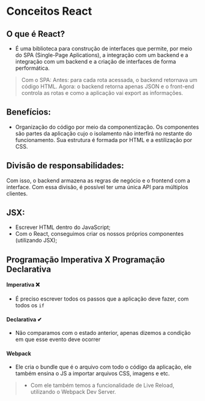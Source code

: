 # Conceitos React
## O que é React?
- É uma biblioteca para construção de interfaces que permite, por meio do SPA
(Single-Page Aplications), a integração com um backend e a integração com um
backend e a criação de interfaces de forma performática.

> Com o SPA:
> Antes: para cada rota acessada, o backend retornava um código HTML.
> Agora: o backend retorna apenas JSON e o front-end controla as rotas e como a
> aplicação vai export as informações.

## Benefícios:
- Organização do código por meio da componentização. Os componentes são partes
da aplicação cujo o isolamento não interfirá no restante do funcionamento. Sua
estrutura é formada por HTML e a estilização por CSS.

## Divisão de responsabilidades:
Com isso, o backend armazena as regras de negócio e o frontend com a interface.
Com essa divisão, é possível ter uma única API para múltiplos clientes.

## JSX:
- Escrever HTML dentro do JavaScript;
- Com o React, conseguimos criar os nossos próprios componentes (utilizando JSX);

## Programação Imperativa X Programação Declarativa
#### Imperativa ❌
- É preciso escrever todos os passos que a aplicação deve fazer, com todos os `if`

#### Declarativa ✔
- Não comparamos com o estado anterior, apenas dizemos a condição em que esse
evento deve ocorrer

#### Webpack
- Ele cria o bundle que é o arquivo com todo o código da aplicação, ele também
ensina o JS a importar arquivos CSS, imagens e etc.
 > - Com ele também temos a funcionalidade de Live Reload, utilizando o
 > Webpack Dev Server.